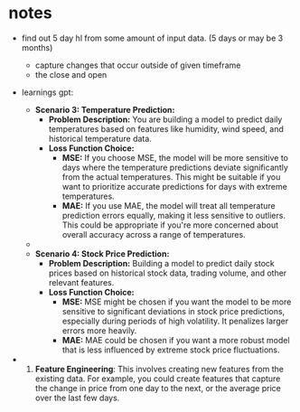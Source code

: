 # notes

- find out 5 day hl from some amount of input data. (5 days or may be 3 months)
  - capture changes that occur outside of given timeframe
  - the close and open

- learnings gpt:
  - **Scenario 3: Temperature Prediction:**
    - **Problem Description:** You are building a model to predict daily temperatures based on features like humidity, wind speed, and historical temperature data.
    - **Loss Function Choice:**
      - **MSE:** If you choose MSE, the model will be more sensitive to days where the temperature predictions deviate significantly from the actual temperatures. This might be suitable if you want to prioritize accurate predictions for days with extreme temperatures.
      - **MAE:** If you use MAE, the model will treat all temperature prediction errors equally, making it less sensitive to outliers. This could be appropriate if you're more concerned about overall accuracy across a range of temperatures.
  -
  - **Scenario 4: Stock Price Prediction:**
    - **Problem Description:** Building a model to predict daily stock prices based on historical stock data, trading volume, and other relevant features.
    - **Loss Function Choice:**
      - **MSE:** MSE might be chosen if you want the model to be more sensitive to significant deviations in stock price predictions, especially during periods of high volatility. It penalizes larger errors more heavily.
      - **MAE:** MAE could be chosen if you want a more robust model that is less influenced by extreme stock price fluctuations.

- 1. **Feature Engineering**: This involves creating new features from the existing data. For example, you could create features that capture the change in price from one day to the next, or the average price over the last few days.
